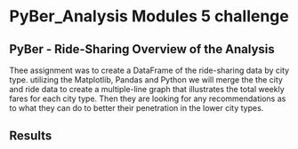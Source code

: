# PyBer_Analysis Modules 5 challenge

## PyBer - Ride-Sharing Overview of the Analysis

Thee assignment was to create a DataFrame of the ride-sharing data by city type.  utilizing the Matplotlib, Pandas and Python we will merge the the city and ride data to create a multiple-line graph that illustrates the total weekly fares for each city type.  Then they are looking for any recommendations as to what they can do to better their penetration in the lower city types.

## Results



